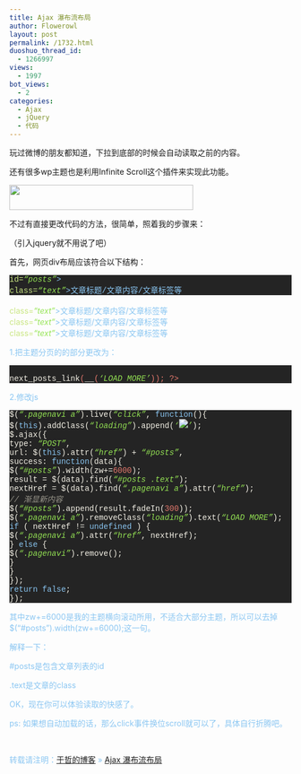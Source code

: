 ```yaml
---
title: Ajax 瀑布流布局
author: Flowerowl
layout: post
permalink: /1732.html
duoshuo_thread_id:
  - 1266997
views:
  - 1997
bot_views:
  - 2
categories:
  - Ajax
  - jQuery
  - 代码
---
```

玩过微博的朋友都知道，下拉到底部的时候会自动读取之前的内容。

还有很多wp主题也是利用Infinite Scroll这个插件来实现此功能。

[<img class="aligncenter size-full wp-image-1734" title="loading" src="http://lazynight.me/wp-content/uploads/2012/03/loading.gif" alt="" width="328" height="45" />][1]

不过有直接更改代码的方法，很简单，照着我的步骤来：

（引入jquery就不用说了吧）

首先，网页div布局应该符合以下结构：

<div class="source" style="font-family: '[object HTMLOptionElement]', Consolas, 'Lucida Console', 'Courier New'; color: #f6f3e8; background-color: #242424;">
  <span style="color: #8ac6f2;"><div</span> <span style="color: #cae682;">id=</span><span style="color: #95e454; font-style: italic;">&#8220;posts&#8221;</span><span style="color: #8ac6f2;">></span><br /> <span style="color: #8ac6f2;"><div</span> <span style="color: #cae682;">class=</span><span style="color: #95e454; font-style: italic;">&#8220;text&#8221;</span><span style="color: #8ac6f2;">></span>文章标题/文章内容/文章标签等<span style="color: #8ac6f2;"></div></span><br /> <span style="color: #8ac6f2;"><div</span> <span style="color: #cae682;">class=</span><span style="color: #95e454; font-style: italic;">&#8220;text&#8221;</span><span style="color: #8ac6f2;">></span>文章标题/文章内容/文章标签等<span style="color: #8ac6f2;"></div></span><br /> <span style="color: #8ac6f2;"><div</span> <span style="color: #cae682;">class=</span><span style="color: #95e454; font-style: italic;">&#8220;text&#8221;</span><span style="color: #8ac6f2;">></span>文章标题/文章内容/文章标签等<span style="color: #8ac6f2;"></div></span><br /> <span style="color: #8ac6f2;"><div</span> <span style="color: #cae682;">class=</span><span style="color: #95e454; font-style: italic;">&#8220;text&#8221;</span><span style="color: #8ac6f2;">></span>文章标题/文章内容/文章标签等<span style="color: #8ac6f2;"></div></span><br /> <span style="color: #8ac6f2;"></div></span>
</div>

1.把主题分页的的部分更改为：

<div class="source" style="font-family: '[object HTMLOptionElement]', Consolas, 'Lucida Console', 'Courier New'; color: #f6f3e8; background-color: #242424;">
  <span style="color: #f6f3e8;"><div class=&#8221;pagenavi&#8221;></span><br /> <span style="color: #e5786d;"><?php</span> <span style="color: #f6f3e8;">next_posts_link</span>(<span style="color: #f6f3e8;">__</span>(<span style="color: #95e454; font-style: italic;">&#8216;LOAD MORE&#8217;</span>)); <span style="color: #e5786d;">?></span><br /> <span style="color: #f6f3e8;"></div></span>
</div>

2.修改js

<div class="source" style="font-family: '[object HTMLOptionElement]', Consolas, 'Lucida Console', 'Courier New'; color: #f6f3e8; background-color: #242424;">
  <span style="color: #f6f3e8;">$</span>(<span style="color: #95e454; font-style: italic;">&#8220;.pagenavi a&#8221;</span><span style="color: #f6f3e8;">).</span><span style="color: #f6f3e8;">live</span>(<span style="color: #95e454; font-style: italic;">&#8220;click&#8221;</span><span style="color: #f6f3e8;">,</span> <span style="color: #8ac6f2;">function</span><span style="color: #f6f3e8;">(){</span><br /> <span style="color: #f6f3e8;">$</span>(<span style="color: #8ac6f2;">this</span><span style="color: #f6f3e8;">).</span><span style="color: #f6f3e8;">addClass</span>(<span style="color: #95e454; font-style: italic;">&#8220;loading&#8221;</span><span style="color: #f6f3e8;">).</span><span style="color: #f6f3e8;">append</span>(<span style="color: #95e454; font-style: italic;">&#8216;<img src=&#8221;http://lazynight.me/loading.gif&#8221;>&#8217;</span>);<br /> <span style="color: #f6f3e8;">$</span><span style="color: #f6f3e8;">.</span><span style="color: #f6f3e8;">ajax</span><span style="color: #f6f3e8;">({</span><br /> <span style="color: #f6f3e8;">type</span><span style="color: #f6f3e8;">:</span> <span style="color: #95e454; font-style: italic;">&#8220;POST&#8221;</span><span style="color: #f6f3e8;">,</span><br /> <span style="color: #f6f3e8;">url</span><span style="color: #f6f3e8;">:</span> <span style="color: #f6f3e8;">$</span>(<span style="color: #8ac6f2;">this</span><span style="color: #f6f3e8;">).</span><span style="color: #f6f3e8;">attr</span>(<span style="color: #95e454; font-style: italic;">&#8220;href&#8221;</span>) <span style="color: #f6f3e8;">+</span> <span style="color: #95e454; font-style: italic;">&#8220;#posts&#8221;</span><span style="color: #f6f3e8;">,</span><br /> <span style="color: #f6f3e8;">success</span><span style="color: #f6f3e8;">:</span> <span style="color: #8ac6f2;">function</span>(<span style="color: #f6f3e8;">data</span><span style="color: #f6f3e8;">){</span><br /> <span style="color: #f6f3e8;">$</span>(<span style="color: #95e454; font-style: italic;">&#8220;#posts&#8221;</span><span style="color: #f6f3e8;">).</span><span style="color: #f6f3e8;">width</span>(<span style="color: #f6f3e8;">zw</span><span style="color: #f6f3e8;">+=</span><span style="color: #e5786d;">6000</span>);<br /> <span style="color: #f6f3e8;">result</span> <span style="color: #f6f3e8;">=</span> <span style="color: #f6f3e8;">$</span>(<span style="color: #f6f3e8;">data</span><span style="color: #f6f3e8;">).</span><span style="color: #f6f3e8;">find</span>(<span style="color: #95e454; font-style: italic;">&#8220;#posts .text&#8221;</span>);<br /> <span style="color: #f6f3e8;">nextHref</span> <span style="color: #f6f3e8;">=</span> <span style="color: #f6f3e8;">$</span>(<span style="color: #f6f3e8;">data</span><span style="color: #f6f3e8;">).</span><span style="color: #f6f3e8;">find</span>(<span style="color: #95e454; font-style: italic;">&#8220;.pagenavi a&#8221;</span><span style="color: #f6f3e8;">).</span><span style="color: #f6f3e8;">attr</span>(<span style="color: #95e454; font-style: italic;">&#8220;href&#8221;</span>);<br /> <span style="color: #99968b; font-style: italic;">// 渐显新内容</span><br /> <span style="color: #f6f3e8;">$</span>(<span style="color: #95e454; font-style: italic;">&#8220;#posts&#8221;</span><span style="color: #f6f3e8;">).</span><span style="color: #f6f3e8;">append</span>(<span style="color: #f6f3e8;">result</span><span style="color: #f6f3e8;">.</span><span style="color: #f6f3e8;">fadeIn</span>(<span style="color: #e5786d;">300</span>));<br /> <span style="color: #f6f3e8;">$</span>(<span style="color: #95e454; font-style: italic;">&#8220;.pagenavi a&#8221;</span><span style="color: #f6f3e8;">).</span><span style="color: #f6f3e8;">removeClass</span>(<span style="color: #95e454; font-style: italic;">&#8220;loading&#8221;</span><span style="color: #f6f3e8;">).</span><span style="color: #f6f3e8;">text</span>(<span style="color: #95e454; font-style: italic;">&#8220;LOAD MORE&#8221;</span>);<br /> <span style="color: #8ac6f2;">if</span> ( <span style="color: #f6f3e8;">nextHref</span> <span style="color: #f6f3e8;">!=</span> <span style="color: #8ac6f2;">undefined</span> ) <span style="color: #f6f3e8;">{</span><br /> <span style="color: #f6f3e8;">$</span>(<span style="color: #95e454; font-style: italic;">&#8220;.pagenavi a&#8221;</span><span style="color: #f6f3e8;">).</span><span style="color: #f6f3e8;">attr</span>(<span style="color: #95e454; font-style: italic;">&#8220;href&#8221;</span><span style="color: #f6f3e8;">,</span> <span style="color: #f6f3e8;">nextHref</span>);<br /> <span style="color: #f6f3e8;">}</span> <span style="color: #8ac6f2;">else</span> <span style="color: #f6f3e8;">{</span><br /> <span style="color: #f6f3e8;">$</span>(<span style="color: #95e454; font-style: italic;">&#8220;.pagenavi&#8221;</span><span style="color: #f6f3e8;">).</span><span style="color: #f6f3e8;">remove</span>();<br /> <span style="color: #f6f3e8;">}</span><br /> <span style="color: #f6f3e8;">}</span><br /> <span style="color: #f6f3e8;">});</span><br /> <span style="color: #8ac6f2;">return</span> <span style="color: #8ac6f2;">false</span>;<br /> <span style="color: #f6f3e8;">});</span>
</div>

其中zw+=6000是我的主题横向滚动所用，不适合大部分主题，所以可以去掉$(&#8220;#posts&#8221;).width(zw+=6000);这一句。

解释一下：

#posts是包含文章列表的id

.text是文章的class

OK，现在你可以体验读取的快感了。

ps: 如果想自动加载的话，那么click事件换位scroll就可以了，具体自行折腾吧。

&nbsp;

转载请注明：[于哲的博客][2] &raquo; [Ajax 瀑布流布局][3]

 [1]: http://lazynight.me/wp-content/uploads/2012/03/loading.gif
 [2]: http://lazynight.me
 [3]: http://lazynight.me/1732.html